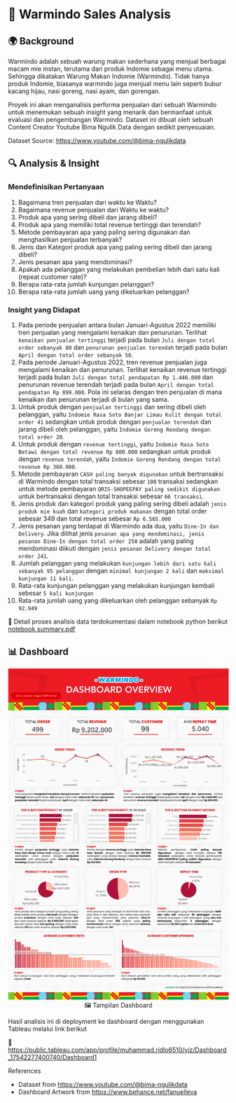 # 🍝 Warmindo Sales Analysis

## 🌍 Background 
Warmindo adalah sebuah warung makan sederhana yang menjual berbagai macam mie instan, terutama dari produk Indomie sebagai menu utama. Sehingga dikatakan Warung Makan Indomie (Warmindo). Tidak hanya produk Indomie, biasanya warmindo juga menjual menu lain seperti bubur kacang hijau, nasi goreng, nasi ayam, dan gorengan.

Proyek ini akan menganalisis performa penjualan dari sebuah Warmindo untuk menemukan sebuah insight yang menarik dan bermanfaat untuk evaluasi dan pengembangan Warmindo. Dataset ini dibuat oleh sebuah Content Creator Youtube Bima Ngulik Data dengan sedikit penyesuaian.

Dataset Source: https://www.youtube.com/@bima-ngulikdata

## 🔍 Analysis & Insight
### Mendefinisikan Pertanyaan
1. Bagaimana tren penjualan dari waktu ke Waktu?
2. Bagaimana revenue penjualan dari Waktu ke waktu?
3. Produk apa yang sering dibeli dan jarang dibeli?
4. Produk apa yang memiliki total revenue tertinggi dan terendah?
5. Metode pembayaran apa yang paling sering digunakan dan menghasilkan penjualan terbanyak?
6. Jenis dan Kategori produk apa yang paling sering dibeli dan jarang dibeli?
7. Jenis pesanan apa yang mendominasi?
8. Apakah ada pelanggan yang melakukan pembelian lebih dari satu kali (repeat customer rate)?
9. Berapa rata-rata jumlah kunjungan pelanggan?
10. Berapa rata-rata jumlah uang yang dikeluarkan pelanggan?

### Insight yang Didapat
1. Pada periode penjualan antara bulan Januari-Agustus 2022 memiliki tren penjualan yang mengalami kenaikan dan penurunan. Terlihat `kenaikan penjualan tertinggi` terjadi pada bulan `Juli dengan total order sebanyak 80` dan `penurunan penjualan terendah` terjadi pada bulan `April dengan total order sebanyak 50`.
2. Pada periode Januari-Agustus 2022, tren revenue penjualan juga mengalami kenaikan dan penurunan. Terlihat kenaikan revenue tertinggi terjadi pada bulan `Juli dengan total pendapatan Rp 1.446.000` dan penurunan revenue terendah terjadi pada bulan `April dengan total pendapatan Rp 899.000`. Pola ini selaras dengan tren penjualan di mana kenaikan dan penurunan terjadi di bulan yang sama.
3. Untuk produk dengan `penjualan tertinggi` dan sering dibeli oleh pelanggan, yaitu `Indomie Rasa Soto Banjar Limau Kulit dengan total order 41` sedangkan untuk produk dengan `penjualan terendah` dan jarang dibeli oleh pelanggan, yaitu `Indomie Goreng Rendang dengan total order 20`.
4. Untuk produk dengan `revenue tertinggi`, yaitu `Indomie Rasa Soto Betawi dengan total revenue Rp 800.000` sedangkan untuk produk dengan `revenue terendah`, yaitu `Indomie Goreng Rendang dengan total revenue Rp 360.000`.
5. Metode pembayaran `CASH paling banyak digunakan` untuk bertransaksi di Warmindo dengan total transaksi sebesar `100` transaksi sedangkan untuk metode pembayaran `QRIS-SHOPEEPAY paling sedikit digunakan` untuk bertransaksi dengan total transaksi sebesar `66 transaksi`.
6. Jenis produk dan kategori produk yang paling sering dibeli adalah `jenis produk mie kuah` dan `kategori produk makanan` dengan total order sebesar 349 dan total revenue sebesar `Rp 6.565.000`
7. Jenis pesanan yang terdapat di Warmindo ada dua, yaitu `Dine-In dan Delivery`. Jika dilihat jenis `pesanan apa yang mendominasi, jenis pesanan Dine-In dengan total order 258` adalah yang paling mendominasi diikuti dengan `jenis pesanan Delivery dengan total order 241`.
8. Jumlah pelanggan yang melakukan `kunjungan lebih dari satu kali sebanyak 95 pelanggan` dengan `minimal kunjungan 2 kali` dan `maksimal kunjungan 11 kali`.
9. Rata-rata kunjungan pelanggan yang melakukan kunjungan kembali sebesar `5 kali kunjungan`
10. Rata-rata jumlah uang yang dikeluarkan oleh pelanggan sebanyak `Rp 92.949`


📌 Detail proses analisis data terdokumentasi dalam notebook python berikut
[notebook summary.pdf](https://github.com/mhmmdridlo/warmindo-sql/blob/3a2a2b5e91c88742e0ccd61f9774bd755e83bff0/Warmindo%20Analysis%20using%20SQL's%20Notebook.pdf)

## 📊 Dashboard
<p align='center'>
  <img src='/dashboard_visualization.png'/>
  🖼️ Tampilan Dashboard


Hasil analisis ini di deployment ke dashboard dengan menggunakan Tableau melalui link berikut

🔗 https://public.tableau.com/app/profile/muhammad.ridlo6510/viz/Dashboard_17542277400740/Dashboard1

References
- Dataset from https://www.youtube.com/@bima-ngulikdata
- Dashboard Artwork from https://www.behance.net/fanuelleva
